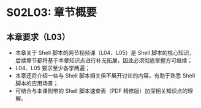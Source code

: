 # S02L03: 章节概要



## 本章要求（L03）

- 本章关于 Shell 脚本的两节视频课（L04、L05）是 Shell 脚本的核心知识，后续章节都将基于本章知识点进行补充拓展，因此必须彻底掌握方可继续；
- L04、L05 要求至少各学两遍；
- 本章还将介绍一些与 Shell 脚本相关但不展开讨论的内容，有助于熟悉 Shell 脚本的应用场景；
- 可结合与本课附带的 Shell 脚本速查表（PDF 精修版）加深相关知识点的理解。